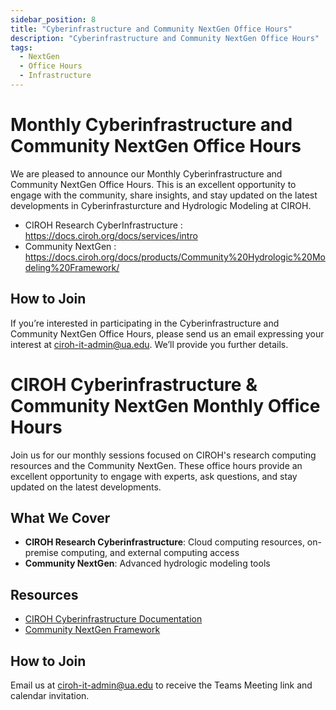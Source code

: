 ```yaml
---
sidebar_position: 8
title: "Cyberinfrastructure and Community NextGen Office Hours"
description: "Cyberinfrastructure and Community NextGen Office Hours"
tags:
  - NextGen
  - Office Hours
  - Infrastructure
---
```


# Monthly Cyberinfrastructure and Community NextGen Office Hours

We are pleased to announce our Monthly Cyberinfrastructure and Community NextGen Office Hours. This is an excellent opportunity to engage with the community, share insights, and stay updated on the latest developments in Cyberinfrasturcture and Hydrologic Modeling at CIROH.

-	CIROH Research CyberInfrastructure : https://docs.ciroh.org/docs/services/intro
-	Community NextGen : https://docs.ciroh.org/docs/products/Community%20Hydrologic%20Modeling%20Framework/

## How to Join
If you’re interested in participating in the Cyberinfrastructure and Community NextGen Office Hours, please send us an email expressing your interest at ciroh-it-admin@ua.edu. We’ll provide you further details.

# CIROH Cyberinfrastructure & Community NextGen Monthly Office Hours

Join us for our monthly sessions focused on CIROH's research computing resources and the Community NextGen. These office hours provide an excellent opportunity to engage with experts, ask questions, and stay updated on the latest developments.

## What We Cover

- **CIROH Research Cyberinfrastructure**: Cloud computing resources, on-premise computing, and external computing access
- **Community NextGen**: Advanced hydrologic modeling tools

## Resources

- [CIROH Cyberinfrastructure Documentation](/docs/services/intro)
- [Community NextGen Framework](/docs/products/Community%20Hydrologic%20Modeling%20Framework/)

## How to Join

Email us at [ciroh-it-admin@ua.edu](mailto:ciroh-it-admin@ua.edu) to receive the Teams Meeting link and calendar invitation.
